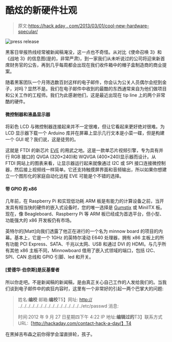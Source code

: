 # 酷炫的新硬件壮观

> 原文:[https://hack aday . com/2013/03/01/cool-new-hardware-specular/](https://hackaday.com/2013/03/01/cool-new-hardware-spectacular/)

![press release](../Images/1d6feb821f60586c8a300e17c05ccbdd.png)

黑客日举报热线经常被新闻稿淹没，这一点也不奇怪。从对比《使命召唤 3》和《战地 3》的信息图(是的，非常严肃)，到一家我们从未听说过的公司将迎来新首席财务官的公告，再到几乎每周都会出现在我们收件箱中的帽子盒制造商的商业提案。

随着黑客团队一个月筛选数百封这样的电子邮件，你会认为公关人员偶尔会挖到金子，对吗？显然不是。我们在电子邮件中收到的最酷的东西通常来自为他们做项目和公关工作的工程师。我们为此感谢他们，这是最近出现在 tip line 上的两个非常酷的硬件。

#### 微控制器和液晶显示器

将彩色 LCD 与微控制器连接起来并不一定很难，但让它看起来更好绝对很难。为 LCD 显示器下载一个 Arduino 库并在屏幕上显示几行文本是小菜一碟，但是构建一个 GUI 呢？我们说，这是徒劳的。

这就是 FTDI 的新芯片 [EVE](http://www.ftdichip.com/EVE.htm) 的用武之地。这是一款单芯片视频引擎，专为具有并行 RGB 接口的 QVGA (320×240)和 WQVGA (400×240)显示器而设计。从 FTDI 网站上的图表来看，让显示器运行起来就像通过 I2C 或 SPI 接口连接微控制器，然后接上视频线一样简单。它还支持触摸屏界面和音频输出，所以如果你想建立一个图形化的家庭自动化远程 EVE 可能是个不错的选择。

#### 带 GPIO 的 x86

几年前，在 Raspberry Pi 和实现低功耗 ARM 板是有能力的计算设备之前，当开发具有相当快的硬件的嵌入式设备时，您的唯一选择是 [Gumstix](https://www.gumstix.com/) 或 MiniITX 板。现在，像 Beagleboard、Raspberry Pi 等 ARM 板已经成为首选平台，但小型、功能强大的 x86 开发板仍有市场。

英特尔的[Matt]向我们透露了他正在进行的一个名为 minnow board 的项目的内幕。基本上，它是一个 1GHz 的英特尔凌动 E640 处理器，拥有 x86 主板上的所有功能 PCI Express、SATA、千兆以太网、USB 和通过 DVI 的 HDMI。与几乎所有其他 x86 主板不同，Minnowboard 借用了嵌入式领域的端口，包括 I2C、SPI、CAN 总线和 GPIO 引脚、led 和开关。

#### [爱德华·伯奈斯]是反基督者

所以你走吧。不是新闻稿的新闻稿，是由真正关心自己工作的人发给我们的。当我们谈到电子邮件中的疯狂内容时，这里有一个非常好的引起一两个巴掌大的问题:

> 姓名:**编校**
> 邮箱:**编校**T5】网址: [http://](http://) ../../../../../../../../../../../../../../../../etc/passwd
> 消息:
> 
> 时间:2012 年 9 月 27 日星期四下午 4:22
> IP 地址:**编辑过的**T3】联系方式 URL:【http://hackaday.com/contact-hack-a-day/】T4

在黑掉吉布森之前你得学会溜直排轮，孩子。